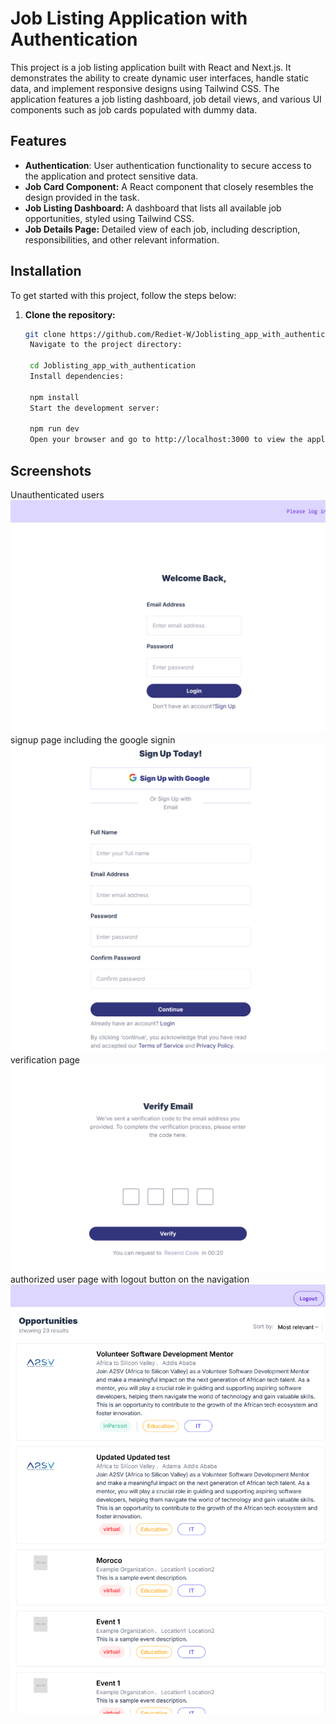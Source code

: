 # Job Listing Application with Authentication

This project is a job listing application built with React and Next.js. It demonstrates the ability to create dynamic user interfaces, handle static data, and implement responsive designs using Tailwind CSS. The application features a job listing dashboard, job detail views, and various UI components such as job cards populated with dummy data.

## Features

- **Authentication**: User authentication functionality to secure access to the application and protect sensitive data.
- **Job Card Component:** A React component that closely resembles the design provided in the task.
- **Job Listing Dashboard:** A dashboard that lists all available job opportunities, styled using Tailwind CSS.
- **Job Details Page:** Detailed view of each job, including description, responsibilities, and other relevant information.

## Installation

To get started with this project, follow the steps below:

1. **Clone the repository:**

   ```bash
   git clone https://github.com/Rediet-W/Joblisting_app_with_authentication.git
    Navigate to the project directory:

    cd Joblisting_app_with_authentication
    Install dependencies:

    npm install
    Start the development server:

    npm run dev
    Open your browser and go to http://localhost:3000 to view the application.
   ```

## Screenshots

Unauthenticated users
![Screenshot](public/unauth.png)
signup page including the google signin
![Screenshot](public/signup.png)
verification page
![Screenshot](public/verify.png)
authorized user page with logout button on the navigation
![Screenshot](public/auth_home.png)
